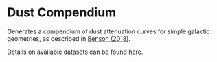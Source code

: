 # Dust Compendium

Generates a compendium of dust attenuation curves for simple galactic geometries, as described in [Benson (2018)](https://ui.adsabs.harvard.edu/abs/2018RNAAS...2..188B).

Details on available datasets can be found [here](https://github.com/galacticusorg/galacticus/wiki/Dust-Compendium-Datasets).
